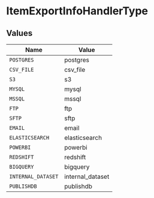 # ItemExportInfoHandlerType


## Values

| Name               | Value              |
| ------------------ | ------------------ |
| `POSTGRES`         | postgres           |
| `CSV_FILE`         | csv_file           |
| `S3`               | s3                 |
| `MYSQL`            | mysql              |
| `MSSQL`            | mssql              |
| `FTP`              | ftp                |
| `SFTP`             | sftp               |
| `EMAIL`            | email              |
| `ELASTICSEARCH`    | elasticsearch      |
| `POWERBI`          | powerbi            |
| `REDSHIFT`         | redshift           |
| `BIGQUERY`         | bigquery           |
| `INTERNAL_DATASET` | internal_dataset   |
| `PUBLISHDB`        | publishdb          |
